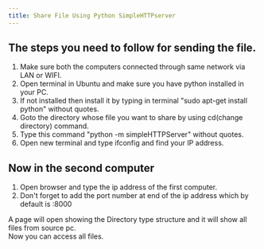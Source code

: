 ```yaml
---
title: Share File Using Python SimpleHTTPserver
---
```

## The steps you need to follow for sending the file.

1.  Make sure both the computers connected through same network via LAN or WIFI.
2.  Open terminal in Ubuntu and make sure you have python installed in your PC.
3.  If not installed then install it by typing in terminal "sudo apt-get install python" without quotes.
4.  Goto the directory whose file you want to share by using cd(change directory) command.
5.  Type this command "python -m simpleHTTPServer" without quotes.
6.  Open new terminal and type ifconfig and find your IP address.

## Now in the second computer

1.  Open browser and type the ip address of the first computer.
2.  Don't forget to add the port number at end of the ip address which by default is :8000

A page will open showing the Directory type structure and it will show all files from source pc.  
Now you can access all files.
